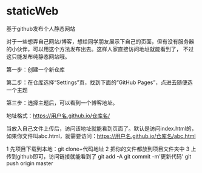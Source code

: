 # staticWeb
基于github发布个人静态网站

对于一些想弄自己网站/博客，想给同学朋友展示下自己的页面，但有没有服务器的小伙伴，可以用这个方法发布出去。这样人家直接访问地址就能看到了，
不过这只能发布纯静态网站哦。

第一步：创建一个新仓库

第二步：在仓库选择“Settings”页，找到下面的“GitHub Pages”，点进去随便选一个主题

第三步：选择主题后，可以看到一个博客地址。

地址格式：https://用户名.github.io/仓库名/

当放入自己文件上传后，访问该地址就能看到页面了。默认是访问index.html的，如果你文件叫abc.html，就需要访问：https://用户名.github.io/仓库名/abc.html

1 先项目下载到本地：git clone+代码地址
2 把你的文件都放到项目文件夹中
3 上传到github即可，访问链接就能看到了
git add -A
git commit -m'更新代码'
git push origin master
